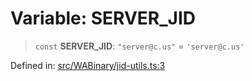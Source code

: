 # Variable: SERVER\_JID

> `const` **SERVER\_JID**: `"server@c.us"` = `'server@c.us'`

Defined in: [src/WABinary/jid-utils.ts:3](https://github.com/Fokusdotid/Baileys/blob/58a03b5a49cf326e1050515994499cb0bb76662f/src/WABinary/jid-utils.ts#L3)
